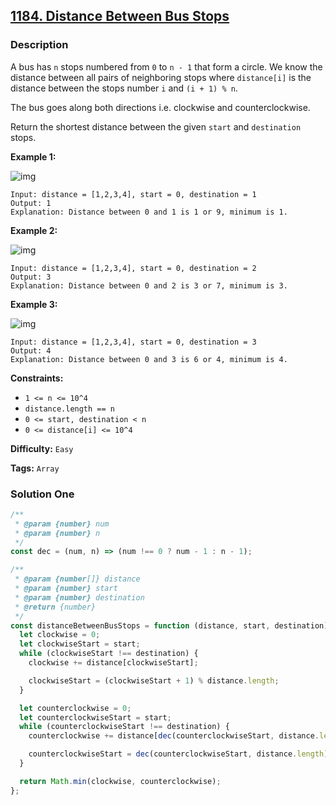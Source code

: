 ## [1184. Distance Between Bus Stops](https://leetcode.com/problems/distance-between-bus-stops/)

### Description

A bus has `n` stops numbered from `0` to `n - 1` that form a circle. We know the distance between all pairs of neighboring stops where `distance[i]` is the distance between the stops number `i` and `(i + 1) % n`.

The bus goes along both directions i.e. clockwise and counterclockwise.

Return the shortest distance between the given `start` and `destination` stops.

**Example 1:**

![img](https://assets.leetcode.com/uploads/2019/09/03/untitled-diagram-1.jpg)

```
Input: distance = [1,2,3,4], start = 0, destination = 1
Output: 1
Explanation: Distance between 0 and 1 is 1 or 9, minimum is 1.
```

**Example 2:**

![img](https://assets.leetcode.com/uploads/2019/09/03/untitled-diagram-1-1.jpg)

```
Input: distance = [1,2,3,4], start = 0, destination = 2
Output: 3
Explanation: Distance between 0 and 2 is 3 or 7, minimum is 3.
```

**Example 3:**

![img](https://assets.leetcode.com/uploads/2019/09/03/untitled-diagram-1-2.jpg)

```
Input: distance = [1,2,3,4], start = 0, destination = 3
Output: 4
Explanation: Distance between 0 and 3 is 6 or 4, minimum is 4.
```

**Constraints:**

- `1 <= n <= 10^4`
- `distance.length == n`
- `0 <= start, destination < n`
- `0 <= distance[i] <= 10^4`

**Difficulty:** `Easy`

**Tags:** `Array`

### Solution One

```javascript
/**
 * @param {number} num
 * @param {number} n
 */
const dec = (num, n) => (num !== 0 ? num - 1 : n - 1);

/**
 * @param {number[]} distance
 * @param {number} start
 * @param {number} destination
 * @return {number}
 */
const distanceBetweenBusStops = function (distance, start, destination) {
  let clockwise = 0;
  let clockwiseStart = start;
  while (clockwiseStart !== destination) {
    clockwise += distance[clockwiseStart];

    clockwiseStart = (clockwiseStart + 1) % distance.length;
  }

  let counterclockwise = 0;
  let counterclockwiseStart = start;
  while (counterclockwiseStart !== destination) {
    counterclockwise += distance[dec(counterclockwiseStart, distance.length)];

    counterclockwiseStart = dec(counterclockwiseStart, distance.length);
  }

  return Math.min(clockwise, counterclockwise);
};
```
